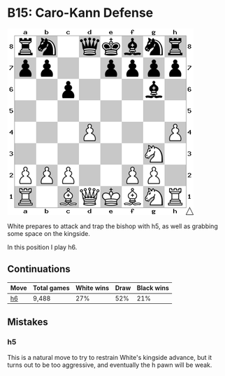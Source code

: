 # B15: Caro-Kann Defense

![Position](position.png)

White prepares to attack and trap the bishop with h5, as well as grabbing
some space on the kingside.

In this position I play h6.

## Continuations

Move                  | Total games | White wins | Draw | Black wins
----------------------|-------------|------------|------|-----------
[h6](h6/index.md)     | 9,488       | 27%        | 52%  | 21%

## Mistakes

### h5

This is a natural move to try to restrain White's kingside advance, but it
turns out to be too aggressive, and eventually the h pawn will be weak.
